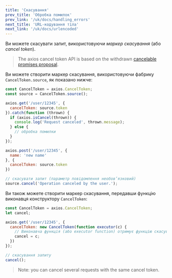 ```yaml
---
title: 'Скасування'
prev_title: 'Обробка помилок'
prev_link: '/uk/docs/handling_errors'
next_title: 'URL-кодування тіла'
next_link: '/uk/docs/urlencoded'
---
```


Ви можете скасувати запит, використовуючи *маркер скасування* (або *cancel token*).

> The axios cancel token API is based on the withdrawn [cancelable promises proposal](https://github.com/tc39/proposal-cancelable-promises).

Ви можете створити маркер скасування, використовуючи фабрику `CancelToken.source`, як показано нижче:

```js
const CancelToken = axios.CancelToken;
const source = CancelToken.source();

axios.get('/user/12345', {
  cancelToken: source.token
}).catch(function (thrown) {
  if (axios.isCancel(thrown)) {
    console.log('Request canceled', thrown.message);
  } else {
    // обробка помилки
  }
});

axios.post('/user/12345', {
  name: 'new name'
}, {
  cancelToken: source.token
})

// скасувати запит (параметр повідомлення необов’язковий)
source.cancel('Operation canceled by the user.');
```

Ви також можете створити маркер скасування, передавши функцію виконавця конструктору `CancelToken`:

```js
const CancelToken = axios.CancelToken;
let cancel;

axios.get('/user/12345', {
  cancelToken: new CancelToken(function executor(c) {
    // Виконавча функція (або executor function) отримує функцію скасування як параметр
    cancel = c;
  })
});

// скасування запиту
cancel();
```

> Note: you can cancel several requests with the same cancel token.
